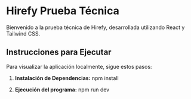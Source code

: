 # Hirefy Prueba Técnica

Bienvenido a la prueba técnica de Hirefy, desarrollada utilizando React y Tailwind CSS.

## Instrucciones para Ejecutar

Para visualizar la aplicación localmente, sigue estos pasos:

1. **Instalación de Dependencias:**
   npm install

1. **Ejecución del programa:**
   npm run dev